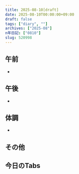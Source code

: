 ```yaml
---
title: 2025-08-10[draft]
date: 2025-08-10T00:00:00+09:00
draft: false
tags: ["diary", ""]
archives: ["2025-08"]
n年日記: ["0810"]
slug: 520998
---
```

## 午前
- 
## 午後
- 
## 体調
- 
## その他
## 今日のTabs